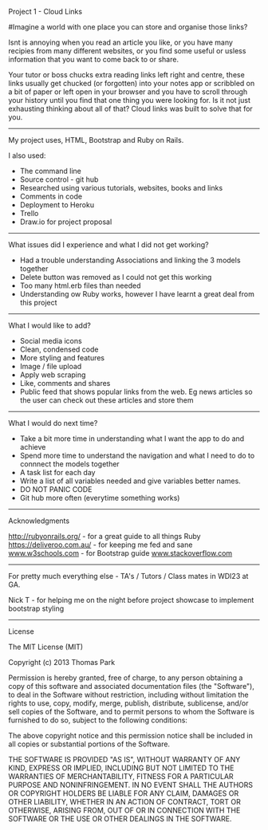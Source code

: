 Project 1 - Cloud Links 

#Imagine a world with one place you can store and organise those links? 

Isnt is annoying when you read an article you like, or you have many recipies from many different websites, or you find some useful or usless information that you want to come back to or share. 

Your tutor or boss chucks extra reading links left right and centre, these links usually get chucked (or forgotten) into your notes app or scribbled on a bit of paper or left open in your browser and you have to scroll through your history until you find that one thing you were looking for. Is it not just exhausting thinking about all of that? Cloud links was built to solve that for you. 

______________________________________________________________________________________________________________________________

My project uses, HTML, Bootstrap and Ruby on Rails. 

I also used:

- The command line
- Source control - git hub
- Researched using various tutorials, websites, books and links
- Comments in code
- Deployment to Heroku
- Trello
- Draw.io for project proposal 

______________________________________________________________________________________________________________________________

What issues did I experience and what I did not get working?

- Had a trouble understanding Associations and linking the 3 models together
- Delete button was removed as I could not get this working 
- Too many html.erb files than needed
- Understanding ow Ruby works, however I have learnt a great deal from this project

______________________________________________________________________________________________________________________________

What I would like to add?

- Social media icons
- Clean, condensed code
- More styling and features
- Image / file upload
- Apply web scraping 
- Like, comments and shares
- Public feed that shows popular links from the web. Eg news articles so the user can check out these articles and store them

______________________________________________________________________________________________________________________________

What I would do next time?

- Take a bit more time in understanding what I want the app to do and achieve
- Spend more time to understand the navigation and what I need to do to connnect the models together
- A task list for each day
- Write a list of all variables needed and give variables better names. 
- DO NOT PANIC CODE
- Git hub more often (everytime something works)

______________________________________________________________________________________________________________________________

Acknowledgments

http://rubyonrails.org/ - for a great guide to all things Ruby
https://deliveroo.com.au/ - for keeping me fed and sane
www.w3schools.com - for Bootstrap guide
www.stackoverflow.com 

______________________________________________________________________________________________________________________________

For pretty much everything else - TA's / Tutors / Class mates in WDI23 at GA. 

Nick T - for helping me on the night before project showcase to implement bootstrap styling

______________________________________________________________________________________________________________________________

License

The MIT License (MIT)

Copyright (c) 2013 Thomas Park

Permission is hereby granted, free of charge, to any person obtaining a copy of this software and associated documentation files (the "Software"), to deal in the Software without restriction, including without limitation the rights to use, copy, modify, merge, publish, distribute, sublicense, and/or sell copies of the Software, and to permit persons to whom the Software is furnished to do so, subject to the following conditions:

The above copyright notice and this permission notice shall be included in all copies or substantial portions of the Software.

THE SOFTWARE IS PROVIDED "AS IS", WITHOUT WARRANTY OF ANY KIND, EXPRESS OR IMPLIED, INCLUDING BUT NOT LIMITED TO THE WARRANTIES OF MERCHANTABILITY, FITNESS FOR A PARTICULAR PURPOSE AND NONINFRINGEMENT. IN NO EVENT SHALL THE AUTHORS OR COPYRIGHT HOLDERS BE LIABLE FOR ANY CLAIM, DAMAGES OR OTHER LIABILITY, WHETHER IN AN ACTION OF CONTRACT, TORT OR OTHERWISE, ARISING FROM, OUT OF OR IN CONNECTION WITH THE SOFTWARE OR THE USE OR OTHER DEALINGS IN THE SOFTWARE.
